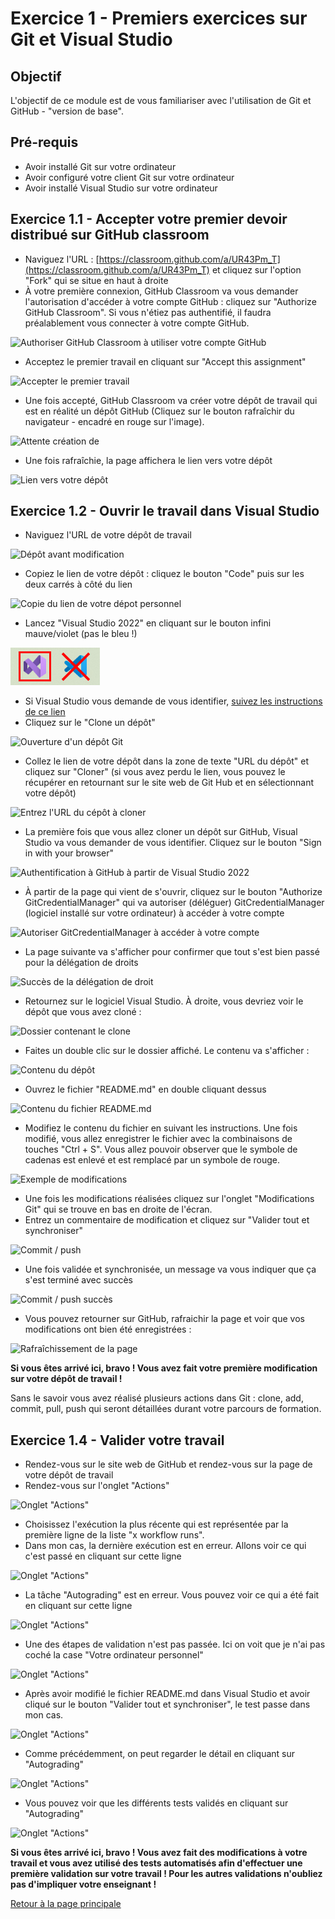 # Exercice 1 - Premiers exercices sur Git et Visual Studio

## Objectif

L'objectif de ce module est de vous familiariser avec l'utilisation de Git et GitHub - "version de base".

## Pré-requis

- Avoir installé Git sur votre ordinateur
- Avoir configuré votre client Git sur votre ordinateur
- Avoir installé Visual Studio sur votre ordinateur

## Exercice 1.1 - Accepter votre premier devoir distribué sur GitHub classroom

- Naviguez l'URL : [https://classroom.github.com/a/UR43Pm_T](https://classroom.github.com/a/UR43Pm_T) et cliquez sur l'option "Fork" qui se situe en haut à droite
- À votre première connexion, GitHub Classroom va vous demander l'autorisation d'accéder à votre compte GitHub : cliquez sur "Authorize GitHub Classroom". Si vous n'étiez pas authentifié, il faudra préalablement vous connecter à votre compte GitHub.

![Authoriser GitHub Classroom à utiliser votre compte GitHub](img/autoriser_auth_github_githubclassroom.png)

- Acceptez le premier travail en cliquant sur "Accept this assignment"

![Accepter le premier travail](img/accepter_premier_travail.png)

- Une fois accepté, GitHub Classroom va créer votre dépôt de travail qui est en réalité un dépôt GitHub (Cliquez sur le bouton rafraîchir du navigateur - encadré en rouge sur l'image).

![Attente création de ](img/attente_creation_depot.png)

- Une fois rafraîchie, la page affichera le lien vers votre dépôt

![Lien vers votre dépôt](img/attente_depot_cree.png)

## Exercice 1.2 - Ouvrir le travail dans Visual Studio

- Naviguez l'URL de votre dépôt de travail

![Dépôt avant modification](img/github_depot_etudiant_avant_modification.png)

- Copiez le lien de votre dépôt : cliquez le bouton "Code" puis sur les deux carrés à côté du lien

![Copie du lien de votre dépot personnel](./img/adresse_depot.png)

- Lancez "Visual Studio 2022" en cliquant sur le bouton infini mauve/violet (pas le bleu !)

![Visual Studio](./img/icon_VS2022.png)

- Si Visual Studio vous demande de vous identifier, [suivez les instructions de ce lien](CONNEXTION_VS.md)
- Cliquez sur le "Clone un dépôt"

![Ouverture d'un dépôt Git](img/vs_clone_depot_01.png)

- Collez le lien de votre dépôt dans la zone de texte "URL du dépôt" et cliquez sur "Cloner" (si vous avez perdu le lien, vous pouvez le récupérer en retournant sur le site web de Git Hub et en sélectionnant votre dépôt)

![Entrez l'URL du cépôt à cloner](img/vs_clone_travail1.png)

- La première fois que vous allez cloner un dépôt sur GitHub, Visual Studio va vous demander de vous identifier. Cliquez sur le bouton "Sign in with your browser"

![Authentification à GitHub à partir de Visual Studio 2022](img/vs_clone_travail1_authentification.png)

- À partir de la page qui vient de s'ouvrir, cliquez sur le bouton "Authorize GitCredentialManager" qui va autoriser (déléguer) GitCredentialManager (logiciel installé sur votre ordinateur) à accéder à votre compte

![Autoriser GitCredentialManager à accéder à votre compte](img/vs_clone_travail1_authentification_autorisation.png)

- La page suivante va s'afficher pour confirmer que tout s'est bien passé pour la délégation de droits

![Succès de la délégation de droit](img/vs_clone_travail1_authentification_autorisation_succes.png)

- Retournez sur le logiciel Visual Studio. À droite, vous devriez voir le dépôt que vous avez cloné :

![Dossier contenant le clone](img/vs_clone_travail1_ouverture_dossier_racine.png)

- Faites un double clic sur le dossier affiché. Le contenu va s'afficher :

![Contenu du dépôt](img/vs_premier_exercice_avant_modifications_explorateur_solution.png)

- Ouvrez le fichier "README.md" en double cliquant dessus

![Contenu du fichier README.md](img/vs_premier_exercice_avant_modifications.png)

- Modifiez le contenu du fichier en suivant les instructions. Une fois modifié, vous allez enregistrer le fichier avec la combinaisons de touches "Ctrl + S". Vous allez pouvoir observer que le symbole de cadenas est enlevé et est remplacé par un symbole de rouge.

![Exemple de modifications](img/vs_premier_exercice_apres_modifications_plus_explorateur_solution.png)

- Une fois les modifications réalisées cliquez sur l'onglet "Modifications Git" qui se trouve en bas en droite de l'écran.
- Entrez un commentaire de modification et cliquez sur "Valider tout et synchroniser"

![Commit / push](img/vs_premier_exercice_commit_pull_push.png)

- Une fois validée et synchronisée, un message va vous indiquer que ça s'est terminé avec succès

![Commit / push succès](img/vs_premier_exercice_commit_pull_push_apres.png)

- Vous pouvez retourner sur GitHub, rafraichir la page et voir que vos modifications ont bien été enregistrées :

![Rafraîchissement de la page](img/github_depot_etudiant_apres_modification.png)

**Si vous êtes arrivé ici, bravo ! Vous avez fait votre première modification sur votre dépôt de travail !**

Sans le savoir vous avez réalisé plusieurs actions dans Git : clone, add, commit, pull, push qui seront détaillées durant votre parcours de formation.

## Exercice 1.4 - Valider votre travail

- Rendez-vous sur le site web de GitHub et rendez-vous sur la page de votre dépôt de travail
- Rendez-vous sur l'onglet "Actions"

![Onglet "Actions"](img/github_validation_reussite_01.png)

- Choisissez l'exécution la plus récente qui est représentée par la première ligne de la liste "x workflow runs". 
- Dans mon cas, la dernière exécution est en erreur. Allons voir ce qui c'est passé en cliquant sur cette ligne

![Onglet "Actions"](img/github_validation_reussite_02.png)

- La tâche "Autograding" est en erreur. Vous pouvez voir ce qui a été fait en cliquant sur cette ligne

![Onglet "Actions"](img/github_validation_reussite_03.png)

- Une des étapes de validation n'est pas passée. Ici on voit que je n'ai pas coché la case "Votre ordinateur personnel"

![Onglet "Actions"](img/github_validation_reussite_04.png)

- Après avoir modifié le fichier README.md dans Visual Studio et avoir cliqué sur le bouton "Valider tout et synchroniser", le test passe dans mon cas.

![Onglet "Actions"](img/github_validation_reussite_05.png)

- Comme précédemment, on peut regarder le détail en cliquant sur "Autograding"

![Onglet "Actions"](img/github_validation_reussite_06.png)

- Vous pouvez voir que les différents tests validés en cliquant sur "Autograding"

![Onglet "Actions"](img/github_validation_reussite_07.png)

**Si vous êtes arrivé ici, bravo ! Vous avez fait des modifications à votre travail et vous avez utilisé des tests automatisés afin d'effectuer une première validation sur votre travail ! Pour les autres validations n'oubliez pas d'impliquer votre enseignant !**

[Retour à la page principale](README.md)
